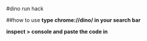 #dino run hack

##how to use
**type chrome://dino/ in your search bar**

**inspect > console and paste the code in**
